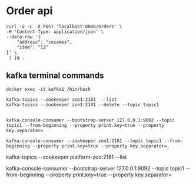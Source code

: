 # Order api


```shell
curl -v -L -X POST 'localhost:8080/orders' \
-H 'Content-Type: application/json' \
--data-raw '{
    "address": "cesamos",
    "item": "12"
}' \
 | jq .
```


## kafka terminal commands

```
docker exec -it kafka1 /bin/bash

kafka-topics --zookeeper zoo1:2181  --list
kafka-topics --zookeeper zoo1:2181 --delete --topic topic1


kafka-console-consumer --bootstrap-server 127.0.0.1:9092 --topic topic1 --from-beginning --property print.key=true --property key.separator=

kafka-console-consumer --zookeeper zoo1:2181 --topic topic1 --from-beginning --property print.key=true --property key.separator=,
```



kafka-topics --zookeeper platform-zoo:2181  --list

kafka-console-consumer --bootstrap-server 127.0.0.1:9092 --topic topic1 --from-beginning --property print.key=true --property key.separator=
